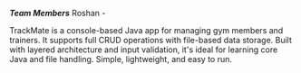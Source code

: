 ***Team Members*** 
Roshan - 

TrackMate is a console-based Java app for managing gym members and trainers. It supports full CRUD operations with file-based data storage. Built with layered architecture and input validation, it's ideal for learning core Java and file handling. Simple, lightweight, and easy to run.
